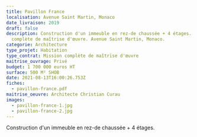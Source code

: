 ```yaml
---
title: Pavillon France
localisation: Avenue Saint Martin, Monaco
date_livraison: 2019
draft: false
description: Construction d'un immeuble en rez-de chaussée + 4 étages. Mission
  complète de maîtrise d'œuvre. Avenue Saint Martin, Monaco.
categorie: Architecture
type_projet: Habitation
type_contrat: Mission complète de maîtrise d'œuvre
maitrise_ouvrage: Privé
budget: 1 700 000 euros HT
surface: 500 M² SHOB
date: 2021-08-13T16:00:26.753Z
fiches:
  - pavillon-france.pdf
maitrise_oeuvre: Architecte Christian Curau
images:
  - pavillon-france-1.jpg
  - pavillon-france-2.jpg
---
```

Construction d'un immeuble en rez-de chaussée + 4 étages.
